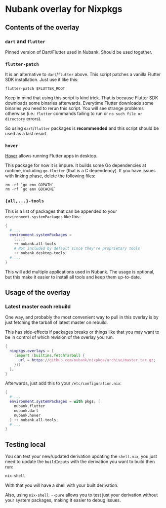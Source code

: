 # Nubank overlay for Nixpkgs

## Contents of the overlay

### `dart` and `flutter`

Pinned version of Dart/Flutter used in Nubank. Should be used together.

### `flutter-patch`

It is an alternative to `dart`/`flutter` above. This script patches a vanilla
Flutter SDK installation. Just use it like this:

```shell
flutter-patch $FLUTTER_ROOT
```

Keep in mind that using this script is kind trick. That is because Flutter SDK
downloads some binaries afterwards. Everytime Flutter downloads some binaries
you need to rerun this script. You will see strange problems otherwise (i.e.:
`flutter` commands failing to run or `no such file or directory` errors).

So using `dart`/`flutter` packages is **recommended** and this script should
be used as a last resort.

### `hover`

[Hover](https://github.com/go-flutter-desktop/hover) allows running Flutter
apps in desktop.

This package for now it is impure. It builds some Go dependencies at runtime,
including `go-flutter` (that is a C dependency). If you have issues with
linking phase, delete the following files:

```shell
rm -rf `go env GOPATH`
rm -rf `go env GOCACHE`
```

### `{all,...}-tools`

This is a list of packages that can be appended to your
`environment.systemPackages` like this:

```nix
{
  # ...
  environment.systemPackages =
    [...]
    ++ nubank.all-tools
    # Not included by default since they're proprietary tools
    ++ nubank.desktop-tools;
  # ...
}
```

This will add multiple applications used in Nubank. The usage is optional,
but this make it easier to install all tools and keep them up-to-date.

## Usage of the overlay

### Latest master each rebuild
One way, and probably the most convenient way to pull in this overlay is by
just fetching the tarball of latest master on rebuild.

This has side-effects if packages breaks or things like that you may want
to be in control of which revision of the overlay you run.

```nix
{
  nixpkgs.overlays = [
    (import (builtins.fetchTarball {
      url = https://github.com/nubank/nixpkgs/archive/master.tar.gz;
    }))
  ];
}
```

Afterwards, just add this to your `/etc/configuration.nix`:

```nix
{
  # ...
  environment.systemPackages = with pkgs; [
    nubank.flutter
    nubank.dart
    nubank.hover
  ] ++ nubank.all-tools;
  # ...
}
```

## Testing local

You can test your new/updated derivation updating the `shell.nix`, you just
need to update the `buildInputs` with the derivation you want to build then
run:

```bash
nix-shell
```

With that you will have a shell with your built derivation.

Also, using `nix-shell --pure` allows you to test just your derivation without
your system packages, making it easier to debug issues.
